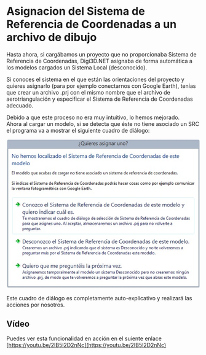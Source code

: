 # Asignacion del Sistema de Referencia de Coordenadas a un archivo de dibujo

Hasta ahora, si cargábamos un proyecto que no proporcionaba Sistema de Referencia de Coordenadas, Digi3D.NET asignaba de forma automática a los modelos cargados un Sistema Local (desconocido).

Si conoces el sistema en el que están las orientaciones del proyecto y quieres asignarlo (para por ejemplo conectarnos con Google Earth), tenías que crear un archivo .prj con el mismo nombre que el archivo de aerotriangulación y especificar el Sistema de Referencia de Coordenadas adecuado.

Debido a que este proceso no era muy intuitivo, lo hemos mejorado.\
Ahora al cargar un modelo, si se detecta que éste no tiene asociado un SRC el programa va a mostrar el siguiente cuadro de diálogo:

![Cuadro de diálogo solicitando asignar un sistema de referencia de coordenadas a un modelo](<../../../../.gitbook/assets/Asignar uno.jpg>)

Este cuadro de diálogo es completamente auto-explicativo y realizará las acciones por nosotros.

## Vídeo

Puedes ver esta funcionalidad en acción en el suiente enlace [https://youtu.be/2IB5l2D2nNc](https://youtu.be/2IB5l2D2nNc)
